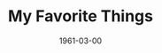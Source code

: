 ---
discogs_id: 13040821
discogs_master_id: 32265
title: My Favorite Things
artists: ['John Coltrane']
date: 1961-03-00
genre: ['Jazz']
image: My Favorite Things-13040821.jpg
label: Atlantic
country: US
styles: ['Hard Bop']
video: https://www.youtube.com/watch?v=JQvc-Gkwhow
---